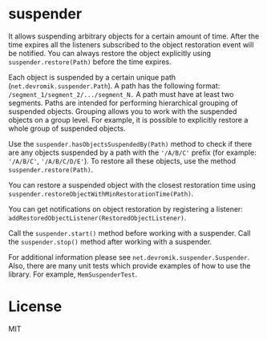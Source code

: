 # suspender
It allows suspending arbitrary objects for a certain amount of time.
After the time expires all the listeners subscribed to the object restoration event will be notified.
You can always restore the object explicitly using ```suspender.restore(Path)``` before the time expires. 

Each object is suspended by a certain unique path (```net.devromik.suspender.Path```).
A path has the following format: ```/segment_1/segment_2/.../segment_N.```
A path must have at least two segments.
Paths are intended for performing hierarchical grouping of suspended objects.
Grouping allows you to work with the suspended objects on a group level.
For example, it is possible to explicitly restore a whole group of suspended objects.

Use the ```suspender.hasObjectsSuspendedBy(Path)``` method to check if there are any objects
suspended by a path with the ```'/A/B/C'``` prefix (for example: ```'/A/B/C'```, ```'/A/B/C/D/E'```).
To restore all these objects, use the method ```suspender.restore(Path)```.

You can restore a suspended object with the closest restoration time using ```suspender.restoreObjectWithMinRestorationTime(Path)```.

You can get notifications on object restoration by registering a listener: ```addRestoredObjectListener(RestoredObjectListener)```.

Call the ```suspender.start()``` method before working with a suspender.
Call the ```suspender.stop()``` method after working with a suspender.

For additional information please see ```net.devromik.suspender.Suspender```.
Also, there are many unit tests which provide examples of how to use the library. For example, ```MemSuspenderTest```.

# License

MIT
